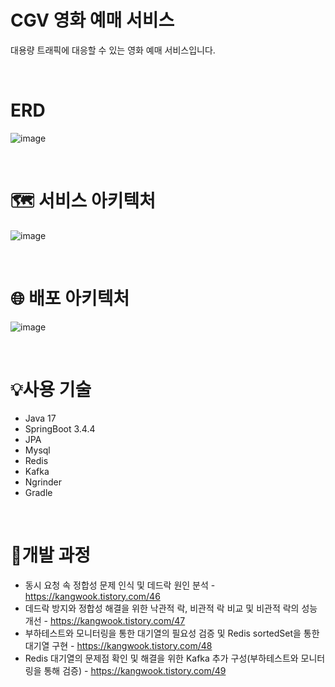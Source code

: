 # CGV 영화 예매 서비스

대용량 트래픽에 대응할 수 있는 영화 예매 서비스입니다.


<br>

# ERD

![image](https://github.com/user-attachments/assets/b2a72ba6-d309-43db-b00a-d66c073973e3)


<br>

# 🗺️ 서비스 아키텍처

![image](https://github.com/user-attachments/assets/3df3cb37-021a-4945-85c6-8565c110d9fa)


<br>

# 🌐 배포 아키텍처

![image](https://github.com/user-attachments/assets/4e2be90b-ad8c-4a7d-bc5a-47bffe3bfc81)

<br>

# 💡사용 기술


- Java 17
- SpringBoot 3.4.4
- JPA
- Mysql
- Redis
- Kafka
- Ngrinder
- Gradle
  
<br>

# 📌개발 과정


- 동시 요청 속 정합성 문제 인식 및 데드락 원인 분석 - https://kangwook.tistory.com/46
- 데드락 방지와 정합성 해결을 위한 낙관적 락, 비관적 락 비교 및 비관적 락의 성능 개선 - https://kangwook.tistory.com/47
- 부하테스트와 모니터링을 통한 대기열의 필요성 검증 및 Redis sortedSet을 통한 대기열 구현 - https://kangwook.tistory.com/48
- Redis 대기열의 문제점 확인 및 해결을 위한 Kafka 추가 구성(부하테스트와 모니터링을 통해 검증) - https://kangwook.tistory.com/49






